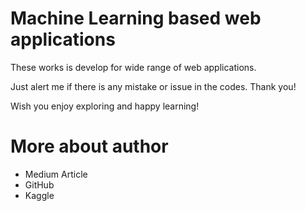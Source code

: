 # Machine Learning based web applications

These works is develop for wide range of web applications.


Just alert me if there is any mistake or issue in the codes.
Thank you!

Wish you enjoy exploring and happy learning!


# More about author
<ul>
  <li>Medium Article</li>
  <li>GitHub</li>
  <li>Kaggle</li>
</ul>
